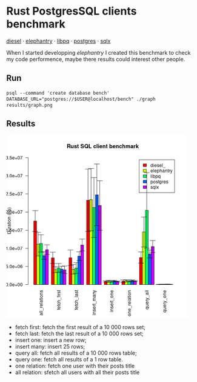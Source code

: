 # Rust PostgresSQL clients benchmark

[diesel](https://crates.io/crates/diesel)
· [elephantry](https://crates.io/crates/elephantry)
· [libpq](https://crates.io/crates/libpq)
· [postgres](https://crates.io/crates/postgres)
· [sqlx](https://crates.io/crates/sqlx)

When I started developping *elephantry* I created this benchmark to check my
code performence, maybe there results could interest other people.

## Run

```
psql --command 'create database bench'
DATABASE_URL="postgres://$USER@localhost/bench" ./graph results/graph.png
```

## Results

![](results/graph.png)

- fetch first: fetch the first result of a 10 000 rows set;
- fetch last: fetch the last result of a 10 000 rows set;
- insert one: insert a new row;
- insert many: insert 25 rows;
- query all: fetch all results of a 10 000 rows table;
- query one: fetch all results of a 1 row table.
- one relation: fetch one user with their posts title
- all relation: sfetch all users with all their posts title
